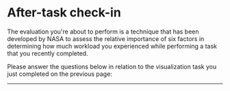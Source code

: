 # After-task check-in

The evaluation you're about to perform is a technique that has been developed by NASA to assess the relative importance of six factors in determining how much workload you experienced while performing a task that you recently completed. 

Please answer the questions below in relation to the visualization task you just completed on the previous page:

---
